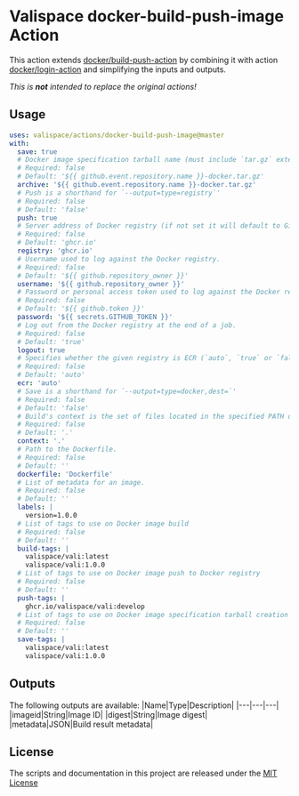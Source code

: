 # Valispace docker-build-push-image Action

This action extends [docker/build-push-action](https://github.com/docker/build-push-action) by combining it with action [docker/login-action](https://github.com/docker/login-action) and simplifying the inputs and outputs.

_This is **not** intended to replace the original actions!_

## Usage

<!-- start usage -->
```yaml
uses: valispace/actions/docker-build-push-image@master
with:
  save: true
  # Docker image specification tarball name (must include `tar.gz` extension).
  # Required: false
  # Default: '${{ github.event.repository.name }}-docker.tar.gz'
  archive: '${{ github.event.repository.name }}-docker.tar.gz'
  # Push is a shorthand for `--output=type=registry`'
  # Required: false
  # Default: 'false'
  push: true
  # Server address of Docker registry (if not set it will default to GitHub Container Registry).
  # Required: false
  # Default: 'ghcr.io'
  registry: 'ghcr.io'
  # Username used to log against the Docker registry.
  # Required: false
  # Default: '${{ github.repository_owner }}'
  username: '${{ github.repository_owner }}'
  # Password or personal access token used to log against the Docker registry.
  # Required: false
  # Default: '${{ github.token }}'
  password: '${{ secrets.GITHUB_TOKEN }}'
  # Log out from the Docker registry at the end of a job.
  # Required: false
  # Default: 'true'
  logout: true
  # Specifies whether the given registry is ECR (`auto`, `true` or `false`).
  # Required: false
  # Default: 'auto'
  ecr: 'auto'
  # Save is a shorthand for `--output=type=docker,dest=`'
  # Required: false
  # Default: 'false'
  # Build's context is the set of files located in the specified PATH or URL.
  # Required: false
  # Default: '.'
  context: '.'
  # Path to the Dockerfile.
  # Required: false
  # Default: ''
  dockerfile: 'Dockerfile'
  # List of metadata for an image.
  # Required: false
  # Default: ''
  labels: |
    version=1.0.0
  # List of tags to use on Docker image build
  # Required: false
  # Default: ''
  build-tags: |
    valispace/vali:latest
    valispace/vali:1.0.0
  # List of tags to use on Docker image push to Docker registry
  # Required: false
  # Default: ''
  push-tags: |
    ghcr.io/valispace/vali:develop
  # List of tags to use on Docker image specification tarball creation
  # Required: false
  # Default: ''
  save-tags: |
    valispace/vali:latest
    valispace/vali:1.0.0
```
<!-- end usage -->

## Outputs

The following outputs are available:
|Name|Type|Description|
|---|---|---|
|imageid|String|Image ID|
|digest|String|Image digest|
|metadata|JSON|Build result metadata|

## License

The scripts and documentation in this project are released under the [MIT License](LICENSE)
